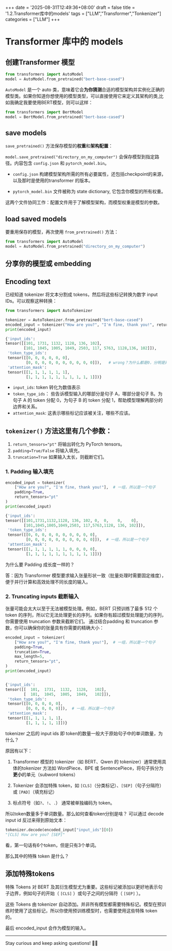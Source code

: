 +++
date = '2025-08-31T12:49:36+08:00'
draft = false
title = '1.2.Transformer库中的models'
tags = ["LLM","Transformer","Tonkenizer"]
categories = ["LLM"]
+++


# Transformer 库中的 models
## 创建Transformer 模型

~~~py
from transformers import AutoModel
model = AutoModel.from_pretrained("bert-base-cased")
~~~

`AutoModel` 是一个 auto 类，意味着它会**为你猜测**合适的模型架构并实例化正确的模型类。如果你知道你想使用的模型类型，可以直接使用它来定义其架构的类,比如我确定我要使用BERT模型，则可以这样：

~~~py
from transformers import BertModel
model = BertModel.from_pretrained("bert-base-cased")
~~~

## save models

`save_pretrained()` 方法保存模型的**权重**和**架构配置**：

`model.save_pretrained("directory_on_my_computer")` 会保存模型到指定路径。内容包含 `config.json` 和 `pytorch_model.bin`。

- `config.json` 构建模型架构所需的所有必要属性，还包括checkpoint的来源，以及那时是使用的transformer 的版本。

- `pytorch_model.bin` 文件被称为 state dictionary, 它包含你模型的所有权重。

这两个文件协同工作：配置文件用于了解模型架构，而模型权重是模型的参数。


## load saved models

要重用保存的模型，再次使用 `from_pretrained()` 方法：

~~~py
from transformers import AutoModel
model = AutoModel.from_pretrained("directory_on_my_computer")
~~~


## 分享你的模型或 embedding
## Encoding text

已经知道 tokenizer 将文本分割成 tokens，然后将这些标记转换为数字 input IDs。可以观察这种转换：

~~~py
from transformers import AutoTokenizer

tokenizer = AutoTokenizer.from_pretrained("bert-base-cased")
encoded_input = tokenizer("How are you?", "I'm fine, thank you!", return_tensors="pt")
print(encoded_input)

{'input_ids': 
tensor([[101, 1731, 1132, 1128, 136, 102], 
        [101, 1045, 1005, 1049, 2503, 117, 5763, 1128,136, 102]]), 
 'token_type_ids': 
 tensor([[0, 0, 0, 0, 0, 0], 
         [0, 0, 0, 0, 0, 0, 0, 0, 0, 0]]),   # wrong？为什么都是0，分明是两个batch？
 'attention_mask': 
 tensor([[1, 1, 1, 1, 1, 1], 
         [1, 1, 1, 1, 1, 1, 1, 1, 1, 1]])}
~~~


- `input_ids`: token 转化为数值表示
- `token_type_ids`： 些告诉模型输入的哪部分是句子 A，哪部分是句子 B。为句子 A 的 token 分配 0，为句子 B 的 token 分配 1，帮助模型理解两部分的边界和关系。
- `attention_mask`: 这表示哪些标记应该被关注，哪些不应该。

## `tokenizer()` 方法这里有几个参数：

1. `return_tensors="pt"` 将输出转化为 PyTorch tensors。
2. `padding=True/False` 将输入填充。
3. `truncation=True` 如果输入太长，则截断它们。

### 1. Padding 输入填充

~~~py
encoded_input = tokenizer(
    ["How are you?", "I'm fine, thank you!"],  # 一组，所以是一个句子
    padding=True, 
    return_tensors="pt"
)
print(encoded_input)

{'input_ids': 
tensor([[101,1731,1132,1128, 136, 102, 0,  0,    0,    0],
        [101,1045,1005,1049,2503, 117,5763,1128, 136, 102]]), 
 'token_type_ids': 
 tensor([[0, 0, 0, 0, 0, 0, 0, 0, 0, 0],  
         [0, 0, 0, 0, 0, 0, 0, 0, 0, 0]]),  # 一组，所以是一个句子
 'attention_mask': 
 tensor([[1, 1, 1, 1, 1, 1, 0, 0, 0, 0],
         [1, 1, 1, 1, 1, 1, 1, 1, 1, 1]])}
~~~

为什么要 Padding 成长度一样的？

答：因为 Transformer 模型要求输入张量形状一致（批量处理时需要固定维度），便于并行计算和高效处理不同长度的输入。


### 2. Truncating inputs 截断输入

张量可能会太大以至于无法被模型处理。例如，BERT 只预训练了最多 512 个 token 的序列，所以它无法处理更长的序列。如果你有超过模型处理能力的序列，你需要使用 truncation 参数来截断它们。 通过结合padding 和 truncation 参数，你可以确保你的张量具有你需要的精确大小：

~~~py
encoded_input = tokenizer(
    ["How are you?", "I'm fine, thank you!"],  # 一组，所以是一个句子
    padding=True,
    truncation=True,
    max_length=5,
    return_tensors="pt",
)
print(encoded_input)


{'input_ids': 
tensor([[  101,  1731,  1132,  1128,   102],
        [  101,  1045,  1005,  1049,   102]]), 
 'token_type_ids': 
 tensor([[0, 0, 0, 0, 0],
         [0, 0, 0, 0, 0]]),  # 一组，所以是一个句子
 'attention_mask': 
 tensor([[1, 1, 1, 1, 1],
         [1, 1, 1, 1, 1]])}
~~~

tokenizer 之后的 input ids 即 token的数量一般大于原始句子中的单词数量，为什么？

原因有以下：

1. Transformer 模型的 tokenizer（如 BERT、Qwen 的 tokenizer）通常使用具体的tokenizer 方法如 WordPiece、BPE 或 SentencePiece，将句子拆分为**更小**的单元（subword tokens）

2. Tokenizer 会添加特殊 token，如 `[CLS]`（分类标记）、`[SEP]`（句子分隔符）或 `[PAD]`（填充标记）

3. 标点符号（如`?`、`!`、`.`） 通常被单独编码为 token。

所以token数量多于单词数量。那么如何查看token分别是啥？ 可以通过 decode input id 反过来得到原始文本：

~~~py
tokenizer.decode(encoded_input["input_ids"][0])
"[CLS] How are you? [SEP]"
~~~

看，第一句话有6个token，但是只有3个单词。

那么其中的特殊 token 是什么？

## 添加特殊tokens

特殊 Tokens 对 BERT 及其衍生模型尤为重要。这些标记被添加以更好地表示句子边界，例如句子的开始（ `[CLS]` ）或句子之间的分隔符（ `[SEP]` ）。

这些 Tokens 由 tokenizer 自动添加。并非所有模型都需要特殊标记。模型在预训练时使用了这些标记，所以你使用预训练模型时，也需要使用这些特殊 token 的。


最后 encoded_input 会作为模型的输入。


---

Stay curious and keep asking questions! 🧠✨
